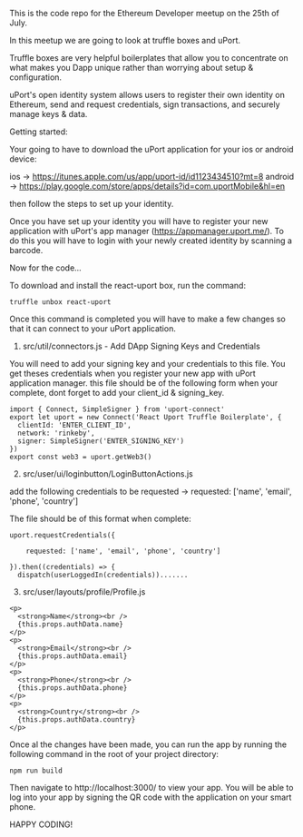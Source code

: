 This is the code repo for the Ethereum Developer meetup on the 25th of July.


In this meetup we are going to look at truffle boxes and uPort.


Truffle boxes are very helpful boilerplates that allow you to concentrate on what makes you Dapp unique rather than worrying about setup & configuration.

uPort's open identity system allows users to register their own identity on Ethereum, send and request credentials, sign transactions, and securely manage keys & data.


Getting started:


Your going to have to download the uPort application for your ios or android device:

ios -> https://itunes.apple.com/us/app/uport-id/id1123434510?mt=8
android -> https://play.google.com/store/apps/details?id=com.uportMobile&hl=en

then follow the steps to set up your identity.

Once you have set up your identity you will have to register your new application with uPort's app manager (https://appmanager.uport.me/). To do this you will have to login with your newly created identity by scanning a barcode.


Now for the code...

To download and install the react-uport box, run the command:

`truffle unbox react-uport`


Once this command is completed you will have to make a few changes so that it can connect to your uPort application.

1) src/util/connectors.js - Add DApp Signing Keys and Credentials

You will need to add your signing key and your credentials to this file. You get theses credentials when you register your new app with uPort application manager. this file should be of the following form when your complete, dont forget to add your client_id & signing_key.

```
import { Connect, SimpleSigner } from 'uport-connect'
export let uport = new Connect('React Uport Truffle Boilerplate', {
  clientId: 'ENTER_CLIENT_ID',
  network: 'rinkeby',
  signer: SimpleSigner('ENTER_SIGNING_KEY')
})
export const web3 = uport.getWeb3()
```


2) src/user/ui/loginbutton/LoginButtonActions.js

add the following credentials to be requested -> requested: ['name', 'email', 'phone', 'country']

The file should be of this format when complete:

```
uport.requestCredentials({

    requested: ['name', 'email', 'phone', 'country']

}).then((credentials) => {
  dispatch(userLoggedIn(credentials)).......

```

3) src/user/layouts/profile/Profile.js


```
<p>
  <strong>Name</strong><br />
  {this.props.authData.name}
</p>
<p>
  <strong>Email</strong><br />
  {this.props.authData.email}
</p>
<p>
  <strong>Phone</strong><br />
  {this.props.authData.phone}
</p>
<p>
  <strong>Country</strong><br />
  {this.props.authData.country}
</p>
```



Once al the changes have been made, you can run the app by running the following command in the root of your project directory:

`npm run build`

Then navigate to http://localhost:3000/ to view your app. You will be able to log into your app by signing the QR code with the application on your smart phone.


HAPPY CODING!
